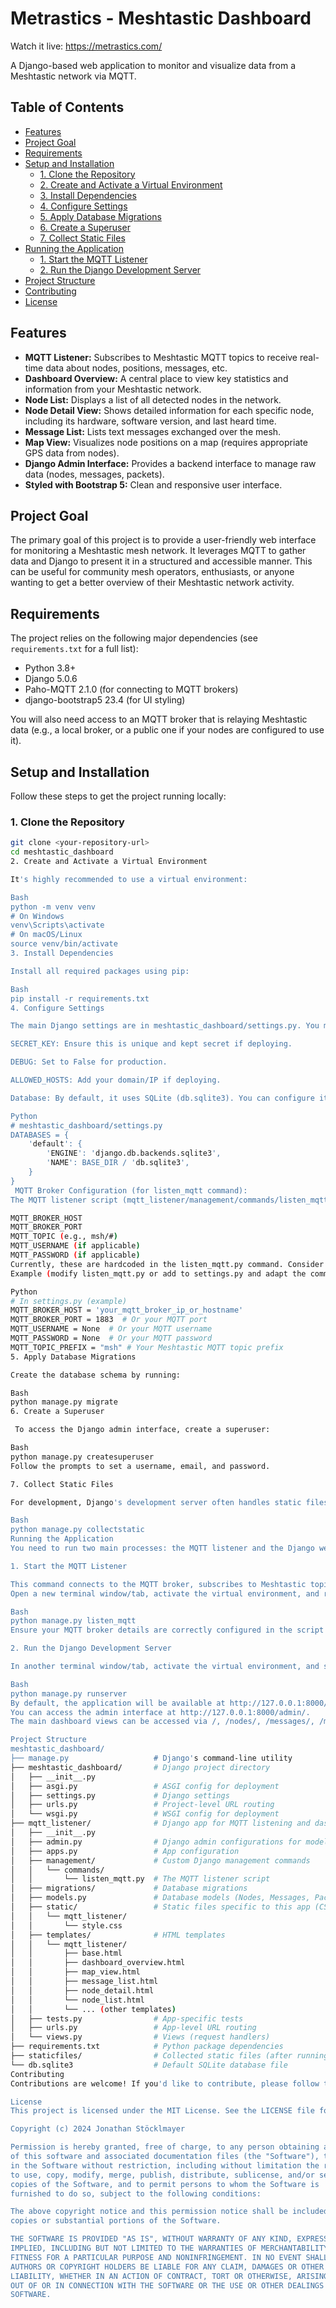 # Metrastics - Meshtastic Dashboard

Watch it live: https://metrastics.com/

A Django-based web application to monitor and visualize data from a Meshtastic network via MQTT.

## Table of Contents

- [Features](#features)
- [Project Goal](#project-goal)
- [Requirements](#requirements)
- [Setup and Installation](#setup-and-installation)
  - [1. Clone the Repository](#1-clone-the-repository)
  - [2. Create and Activate a Virtual Environment](#2-create-and-activate-a-virtual-environment)
  - [3. Install Dependencies](#3-install-dependencies)
  - [4. Configure Settings](#4-configure-settings)
  - [5. Apply Database Migrations](#5-apply-database-migrations)
  - [6. Create a Superuser](#6-create-a-superuser)
  - [7. Collect Static Files](#7-collect-static-files)
- [Running the Application](#running-the-application)
  - [1. Start the MQTT Listener](#1-start-the-mqtt-listener)
  - [2. Run the Django Development Server](#2-run-the-django-development-server)
- [Project Structure](#project-structure)
- [Contributing](#contributing)
- [License](#license)

## Features

* **MQTT Listener:** Subscribes to Meshtastic MQTT topics to receive real-time data about nodes, positions, messages, etc.
* **Dashboard Overview:** A central place to view key statistics and information from your Meshtastic network.
* **Node List:** Displays a list of all detected nodes in the network.
* **Node Detail View:** Shows detailed information for each specific node, including its hardware, software version, and last heard time.
* **Message List:** Lists text messages exchanged over the mesh.
* **Map View:** Visualizes node positions on a map (requires appropriate GPS data from nodes).
* **Django Admin Interface:** Provides a backend interface to manage raw data (nodes, messages, packets).
* **Styled with Bootstrap 5:** Clean and responsive user interface.

## Project Goal

The primary goal of this project is to provide a user-friendly web interface for monitoring a Meshtastic mesh network. It leverages MQTT to gather data and Django to present it in a structured and accessible manner. This can be useful for community mesh operators, enthusiasts, or anyone wanting to get a better overview of their Meshtastic network activity.

## Requirements

The project relies on the following major dependencies (see `requirements.txt` for a full list):

* Python 3.8+
* Django 5.0.6
* Paho-MQTT 2.1.0 (for connecting to MQTT brokers)
* django-bootstrap5 23.4 (for UI styling)

You will also need access to an MQTT broker that is relaying Meshtastic data (e.g., a local broker, or a public one if your nodes are configured to use it).

## Setup and Installation

Follow these steps to get the project running locally:

### 1. Clone the Repository

```bash
git clone <your-repository-url>
cd meshtastic_dashboard
2. Create and Activate a Virtual Environment

It's highly recommended to use a virtual environment:

Bash
python -m venv venv
# On Windows
venv\Scripts\activate
# On macOS/Linux
source venv/bin/activate
3. Install Dependencies

Install all required packages using pip:

Bash
pip install -r requirements.txt
4. Configure Settings

The main Django settings are in meshtastic_dashboard/settings.py. You may need to adjust the following:

SECRET_KEY: Ensure this is unique and kept secret if deploying.

DEBUG: Set to False for production.

ALLOWED_HOSTS: Add your domain/IP if deploying.

Database: By default, it uses SQLite (db.sqlite3). You can configure it to use PostgreSQL, MySQL, or other databases supported by Django.

Python
# meshtastic_dashboard/settings.py
DATABASES = {
    'default': {
        'ENGINE': 'django.db.backends.sqlite3',
        'NAME': BASE_DIR / 'db.sqlite3',
    }
}
 MQTT Broker Configuration (for listen_mqtt command):
The MQTT listener script (mqtt_listener/management/commands/listen_mqtt.py) will need to know your MQTT broker's address, port, and potentially credentials. You might need to modify this script or, ideally, use environment variables or Django settings to configure:

MQTT_BROKER_HOST
MQTT_BROKER_PORT
MQTT_TOPIC (e.g., msh/#)
MQTT_USERNAME (if applicable)
MQTT_PASSWORD (if applicable)
Currently, these are hardcoded in the listen_mqtt.py command. Consider refactoring to pull from settings.py or environment variables for better security and flexibility.
Example (modify listen_mqtt.py or add to settings.py and adapt the command):

Python
# In settings.py (example)
MQTT_BROKER_HOST = 'your_mqtt_broker_ip_or_hostname'
MQTT_BROKER_PORT = 1883  # Or your MQTT port
MQTT_USERNAME = None  # Or your MQTT username
MQTT_PASSWORD = None  # Or your MQTT password
MQTT_TOPIC_PREFIX = "msh" # Your Meshtastic MQTT topic prefix
5. Apply Database Migrations

Create the database schema by running:

Bash
python manage.py migrate
6. Create a Superuser

 To access the Django admin interface, create a superuser:

Bash
python manage.py createsuperuser
Follow the prompts to set a username, email, and password.

7. Collect Static Files

For development, Django's development server often handles static files. For production, or if you encounter issues:

Bash
python manage.py collectstatic
Running the Application
You need to run two main processes: the MQTT listener and the Django web server.

1. Start the MQTT Listener

This command connects to the MQTT broker, subscribes to Meshtastic topics, and stores incoming data into the database.
Open a new terminal window/tab, activate the virtual environment, and run:

Bash
python manage.py listen_mqtt
Ensure your MQTT broker details are correctly configured in the script or Django settings as mentioned in the configuration step.

2. Run the Django Development Server

In another terminal window/tab, activate the virtual environment, and start the web server:

Bash
python manage.py runserver
By default, the application will be available at http://127.0.0.1:8000/.
You can access the admin interface at http://127.0.0.1:8000/admin/.
The main dashboard views can be accessed via /, /nodes/, /messages/, /map/ (or check mqtt_listener/urls.py for exact paths).

Project Structure
meshtastic_dashboard/
├── manage.py                   # Django's command-line utility
├── meshtastic_dashboard/       # Django project directory
│   ├── __init__.py
│   ├── asgi.py                 # ASGI config for deployment
│   ├── settings.py             # Django settings
│   ├── urls.py                 # Project-level URL routing
│   └── wsgi.py                 # WSGI config for deployment
├── mqtt_listener/              # Django app for MQTT listening and dashboard views
│   ├── __init__.py
│   ├── admin.py                # Django admin configurations for models
│   ├── apps.py                 # App configuration
│   ├── management/             # Custom Django management commands
│   │   └── commands/
│   │       └── listen_mqtt.py  # The MQTT listener script
│   ├── migrations/             # Database migrations
│   ├── models.py               # Database models (Nodes, Messages, Packets)
│   ├── static/                 # Static files specific to this app (CSS, JS)
│   │   └── mqtt_listener/
│   │       └── style.css
│   ├── templates/              # HTML templates
│   │   └── mqtt_listener/
│   │       ├── base.html
│   │       ├── dashboard_overview.html
│   │       ├── map_view.html
│   │       ├── message_list.html
│   │       ├── node_detail.html
│   │       └── node_list.html
│   │       └── ... (other templates)
│   ├── tests.py                # App-specific tests
│   ├── urls.py                 # App-level URL routing
│   └── views.py                # Views (request handlers)
├── requirements.txt            # Python package dependencies
├── staticfiles/                # Collected static files (after running collectstatic)
└── db.sqlite3                  # Default SQLite database file
Contributing
Contributions are welcome! If you'd like to contribute, please follow these general steps:

License
This project is licensed under the MIT License. See the LICENSE file for more details.

Copyright (c) 2024 Jonathan Stöcklmayer

Permission is hereby granted, free of charge, to any person obtaining a copy
of this software and associated documentation files (the "Software"), to deal
in the Software without restriction, including without limitation the rights
to use, copy, modify, merge, publish, distribute, sublicense, and/or sell
copies of the Software, and to permit persons to whom the Software is
furnished to do so, subject to the following conditions:

The above copyright notice and this permission notice shall be included in all
copies or substantial portions of the Software.

THE SOFTWARE IS PROVIDED "AS IS", WITHOUT WARRANTY OF ANY KIND, EXPRESS OR
IMPLIED, INCLUDING BUT NOT LIMITED TO THE WARRANTIES OF MERCHANTABILITY,
FITNESS FOR A PARTICULAR PURPOSE AND NONINFRINGEMENT. IN NO EVENT SHALL THE
AUTHORS OR COPYRIGHT HOLDERS BE LIABLE FOR ANY CLAIM, DAMAGES OR OTHER
LIABILITY, WHETHER IN AN ACTION OF CONTRACT, TORT OR OTHERWISE, ARISING FROM,
OUT OF OR IN CONNECTION WITH THE SOFTWARE OR THE USE OR OTHER DEALINGS IN THE
SOFTWARE.
